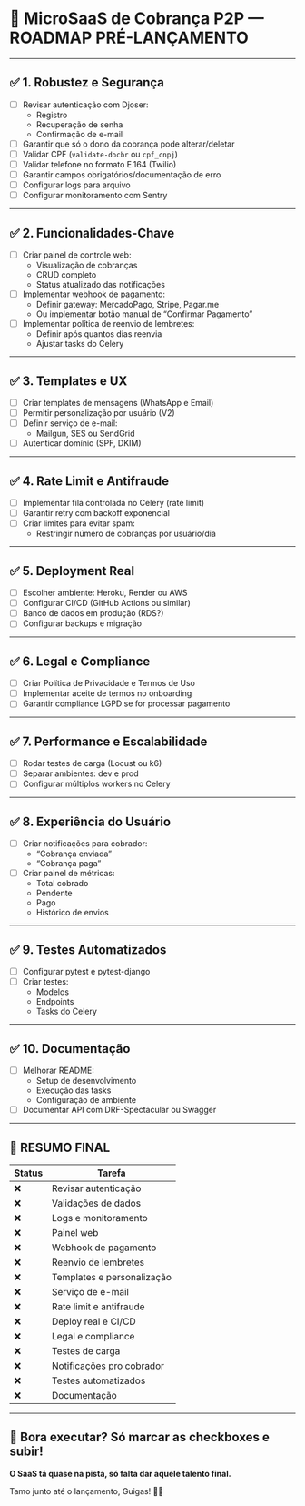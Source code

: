 # 📌 MicroSaaS de Cobrança P2P — ROADMAP PRÉ-LANÇAMENTO

---

## ✅ 1. Robustez e Segurança

- [ ] Revisar autenticação com Djoser:
  - Registro
  - Recuperação de senha
  - Confirmação de e-mail
- [ ] Garantir que só o dono da cobrança pode alterar/deletar
- [ ] Validar CPF (`validate-docbr` ou `cpf_cnpj`)
- [ ] Validar telefone no formato E.164 (Twilio)
- [ ] Garantir campos obrigatórios/documentação de erro
- [ ] Configurar logs para arquivo
- [ ] Configurar monitoramento com Sentry

---

## ✅ 2. Funcionalidades-Chave

- [ ] Criar painel de controle web:
  - Visualização de cobranças
  - CRUD completo
  - Status atualizado das notificações
- [ ] Implementar webhook de pagamento:
  - Definir gateway: MercadoPago, Stripe, Pagar.me
  - Ou implementar botão manual de “Confirmar Pagamento”
- [ ] Implementar política de reenvio de lembretes:
  - Definir após quantos dias reenvia
  - Ajustar tasks do Celery

---

## ✅ 3. Templates e UX

- [ ] Criar templates de mensagens (WhatsApp e Email)
- [ ] Permitir personalização por usuário (V2)
- [ ] Definir serviço de e-mail:
  - Mailgun, SES ou SendGrid
- [ ] Autenticar domínio (SPF, DKIM)

---

## ✅ 4. Rate Limit e Antifraude

- [ ] Implementar fila controlada no Celery (rate limit)
- [ ] Garantir retry com backoff exponencial
- [ ] Criar limites para evitar spam:
  - Restringir número de cobranças por usuário/dia

---

## ✅ 5. Deployment Real

- [ ] Escolher ambiente: Heroku, Render ou AWS
- [ ] Configurar CI/CD (GitHub Actions ou similar)
- [ ] Banco de dados em produção (RDS?)
- [ ] Configurar backups e migração

---

## ✅ 6. Legal e Compliance

- [ ] Criar Política de Privacidade e Termos de Uso
- [ ] Implementar aceite de termos no onboarding
- [ ] Garantir compliance LGPD se for processar pagamento

---

## ✅ 7. Performance e Escalabilidade

- [ ] Rodar testes de carga (Locust ou k6)
- [ ] Separar ambientes: dev e prod
- [ ] Configurar múltiplos workers no Celery

---

## ✅ 8. Experiência do Usuário

- [ ] Criar notificações para cobrador:
  - “Cobrança enviada”
  - “Cobrança paga”
- [ ] Criar painel de métricas:
  - Total cobrado
  - Pendente
  - Pago
  - Histórico de envios

---

## ✅ 9. Testes Automatizados

- [ ] Configurar pytest e pytest-django
- [ ] Criar testes:
  - Modelos
  - Endpoints
  - Tasks do Celery

---

## ✅ 10. Documentação

- [ ] Melhorar README:
  - Setup de desenvolvimento
  - Execução das tasks
  - Configuração de ambiente
- [ ] Documentar API com DRF-Spectacular ou Swagger

---

## 🚀 RESUMO FINAL

| Status | Tarefa                                   |
|---------|-----------------------------------------|
| ❌       | Revisar autenticação                   |
| ❌       | Validações de dados                    |
| ❌       | Logs e monitoramento                   |
| ❌       | Painel web                             |
| ❌       | Webhook de pagamento                   |
| ❌       | Reenvio de lembretes                   |
| ❌       | Templates e personalização             |
| ❌       | Serviço de e-mail                      |
| ❌       | Rate limit e antifraude                |
| ❌       | Deploy real e CI/CD                    |
| ❌       | Legal e compliance                     |
| ❌       | Testes de carga                        |
| ❌       | Notificações pro cobrador              |
| ❌       | Testes automatizados                   |
| ❌       | Documentação                           |

---

## 🚨 Bora executar? Só marcar as checkboxes e subir!  
**O SaaS tá quase na pista, só falta dar aquele talento final.**  

Tamo junto até o lançamento, Guigas! 🚀💥  
